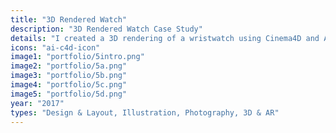 ```yaml
---
title: "3D Rendered Watch"
description: "3D Rendered Watch Case Study"
details: "I created a 3D rendering of a wristwatch using Cinema4D and Adobe Illustrator. images for use in product promotion, with a focus on accurate 3D modeling of a watch.I did not want to produce a photo-realistic rendering of a watch. Instead, I wanted to create a realistic illustrative model: stylized but retaining the sense that it could exist in a physical space. The watch was created mostly using Cinema 4D, and photographed within Cinema 4D."
icons: "ai-c4d-icon"
image1: "portfolio/5intro.png"
image2: "portfolio/5a.png"
image3: "portfolio/5b.png"
image4: "portfolio/5c.png"
image5: "portfolio/5d.png"
year: "2017"
types: "Design & Layout, Illustration, Photography, 3D & AR"
---
```

